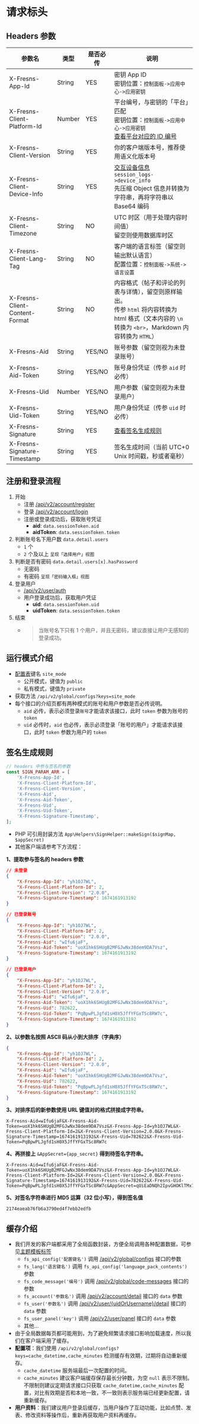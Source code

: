 # 请求标头

## Headers 参数

| 参数名 | 类型 | 是否必传 | 说明 |
| --- | --- | --- | --- |
| X-Fresns-App-Id | String | YES | 密钥 App ID<br>密钥位置：`控制面板->应用中心->应用密钥`|
| X-Fresns-Client-Platform-Id | Number | YES | 平台编号，与密钥的「平台」匹配<br>密钥位置：`控制面板->应用中心->应用密钥`<br>[查看平台对应的 ID 编号](../database/dictionary/platforms.md) |
| X-Fresns-Client-Version | String | YES | 你的客户端版本号，推荐使用语义化版本号 |
| X-Fresns-Client-Device-Info | String | YES | [交互设备信息](../database/systems/session-logs.md#设备信息-json) `session_logs->device_info`<br>先压缩 Object 信息并转换为字符串，再将字符串以 Base64 编码 |
| X-Fresns-Client-Timezone | String | NO | UTC 时区（用于处理内容时间值）<br>留空则使用数据库时区 |
| X-Fresns-Client-Lang-Tag | String | NO | 客户端的语言标签（留空则输出默认语言）<br>配置位置：`控制面板->系统->语言设置` |
| X-Fresns-Client-Content-Format | String | NO | 内容格式（帖子和评论的列表与详情），留空则原样输出。<br>传参 `html` 将内容转换为 html 格式（文本内容的 `\n` 转换为 `<br>`，Markdown 内容转换为 `HTML`） |
| X-Fresns-Aid | String | YES/NO | 账号参数（留空则视为未登录账号） |
| X-Fresns-Aid-Token | String | YES/NO | 账号身份凭证（传参 `aid` 时必传） |
| X-Fresns-Uid | Number | YES/NO | 用户参数（留空则视为未登录用户） |
| X-Fresns-Uid-Token | String | YES/NO | 用户身份凭证（传参 `uid` 时必传） |
| X-Fresns-Signature | String | YES | [查看签名生成规则](#签名生成规则) |
| X-Fresns-Signature-Timestamp | String | YES | 签名生成时间（当前 UTC+0 Unix 时间戳，秒或者毫秒） |

## 注册和登录流程

1. 开始
    - 注册 [/api/v2/account/register](account/register.md)
    - 登录 [/api/v2/account/login](account/login.md)
    - 注册或登录成功后，获取账号凭证
        - **aid**: `data.sessionToken.aid`
        - **aidToken**: `data.sessionToken.token`
2. 判断账号名下用户数 `data.detail.users`
    - `1` 个
    - `2` 个及以上 `呈现「选择用户」视图`
3. 判断是否有密码 `data.detail.users[x].hasPassword`
    - 无密码
    - 有密码 `呈现「密码输入框」视图`
4. 登录用户
    - [/api/v2/user/auth](user/auth.md)
    - 用户登录成功后，获取用户凭证
        - **uid**: `data.sessionToken.uid`
        - **uidToken**: `data.sessionToken.token`
5. 结束
    - > 当账号名下只有 1 个用户，并且无密码，建议直接让用户无感知的登录成功。

## 运行模式介绍

- [配置表](../database/systems/configs.md)键名 `site_mode`
    - 公开模式，键值为 `public`
    - 私有模式，键值为 `private`
- 获取方法 `/api/v2/global/configs?keys=site_mode`
- 每个接口的介绍页都有两种模式的账号和用户参数是否必传说明。
    - `aid` 必传，表示必须登录`账号`才能请求该接口，此时 `token` 参数为账号的 `token`
    - `uid` 必传时，`aid` 也必传，表示必须登录「账号的用户」才能请求该接口，此时 `token` 参数为用户的 `token`

## 签名生成规则

```php
// headers 中参与签名的参数
const SIGN_PARAM_ARR = [
    'X-Fresns-App-Id',
    'X-Fresns-Client-Platform-Id',
    'X-Fresns-Client-Version',
    'X-Fresns-Aid',
    'X-Fresns-Aid-Token',
    'X-Fresns-Uid',
    'X-Fresns-Uid-Token',
    'X-Fresns-Signature-Timestamp',
];
```

- PHP 可引用封装方法 `App\Helpers\SignHelper::makeSign($signMap, $appSecret)`
- 其他客户端请参考下方流程：

**1、提取参与签名的 headers 参数**

```json
// 未登录
{
    "X-Fresns-App-Id": "yh1OJ7WL",
    "X-Fresns-Client-Platform-Id": 2,
    "X-Fresns-Client-Version": "2.0.0",
    "X-Fresns-Signature-Timestamp": 1674161913192
}

// 已登录账号
{
    "X-Fresns-App-Id": "yh1OJ7WL",
    "X-Fresns-Client-Platform-Id": 2,
    "X-Fresns-Client-Version": "2.0.0",
    "X-Fresns-Aid": "wIfu6jaF",
    "X-Fresns-Aid-Token": "uoX1hk6SHUgB2MFGJwNx38dem9DA7Vsz",
    "X-Fresns-Signature-Timestamp": 1674161913192
}

// 已登录用户
{
    "X-Fresns-App-Id": "yh1OJ7WL",
    "X-Fresns-Client-Platform-Id": 2,
    "X-Fresns-Client-Version": "2.0.0",
    "X-Fresns-Aid": "wIfu6jaF",
    "X-Fresns-Aid-Token": "uoX1hk6SHUgB2MFGJwNx38dem9DA7Vsz",
    "X-Fresns-Uid": 782622,
    "X-Fresns-Uid-Token": "PqBpwPLJgfd1sH0X5JffYFGxTSc8RW7c",
    "X-Fresns-Signature-Timestamp": 1674161913192
}
```

**2、以参数名按照 ASCII 码从小到大排序（字典序）**

```json
{
    "X-Fresns-App-Id": "yh1OJ7WL",
    "X-Fresns-Client-Platform-Id": 2,
    "X-Fresns-Client-Version": "2.0.0",
    "X-Fresns-Aid": "wIfu6jaF",
    "X-Fresns-Aid-Token": "uoX1hk6SHUgB2MFGJwNx38dem9DA7Vsz",
    "X-Fresns-Uid": 782622,
    "X-Fresns-Uid-Token": "PqBpwPLJgfd1sH0X5JffYFGxTSc8RW7c",
    "X-Fresns-Signature-Timestamp": 1674161913192
}
```

**3、对排序后的新参数使用 URL 键值对的格式拼接成字符串。**

```
X-Fresns-Aid=wIfu6jaF&X-Fresns-Aid-Token=uoX1hk6SHUgB2MFGJwNx38dem9DA7Vsz&X-Fresns-App-Id=yh1OJ7WL&X-Fresns-Client-Platform-Id=2&X-Fresns-Client-Version=2.0.0&X-Fresns-Signature-Timestamp=1674161913192&X-Fresns-Uid=782622&X-Fresns-Uid-Token=PqBpwPLJgfd1sH0X5JffYFGxTSc8RW7c
```

**4、再拼接上** `&AppSecret={app_secret}` **得到待签名字符串。**

```
X-Fresns-Aid=wIfu6jaF&X-Fresns-Aid-Token=uoX1hk6SHUgB2MFGJwNx38dem9DA7Vsz&X-Fresns-App-Id=yh1OJ7WL&X-Fresns-Client-Platform-Id=2&X-Fresns-Client-Version=2.0.0&X-Fresns-Signature-Timestamp=1674161913192&X-Fresns-Uid=782622&X-Fresns-Uid-Token=PqBpwPLJgfd1sH0X5JffYFGxTSc8RW7c&AppSecret=qUiEaDNQh2IpvGHOKlTMx7ujn8t1CZWX
```

**5、对签名字符串进行 MD5 运算（32 位小写），得到签名值**

```
2174eaeab76fb6a3790ed4f7ebb2edfb
```

## 缓存介绍

- 我们开发的客户端都采用了全局函数封装，方便全局调用各种配置数据，可参见[主题模板标签](../extensions/theme/tags.md)
    - `fs_api_config('配置键名')` 调用 [/api/v2/global/configs](global/configs.md) 接口的参数
    - `fs_lang('语言键名')` 调用 `fs_api_config('language_pack_contents')` 参数
    - `fs_code_message('编号')` 调用 [/api/v2/global/code-messages](global/code-messages.md) 接口的参数
    - `fs_account('参数名')` 调用 [/api/v2/account/detail](account/detail.md) 接口的 `data` 参数
    - `fs_user('参数名')` 调用 [/api/v2/user/{uidOrUsername}/detail](user/detail.md) 接口的 `data` 参数
    - `fs_user_panel('key')` 调用 [/api/v2/user/panel](user/panel.md) 接口的 `data` 参数
    - 其他...
- 由于全局数据每页都可能用到，为了避免频繁请求接口影响加载速度，所以我们在客户端采用了缓存。
- **配置项**：我们使用 `/api/v2/global/configs?keys=cache_datetime,cache_minutes` 检测缓存有效期，过期将自动重新缓存。
    - `cache_datetime` 服务端最后一次配置的时间。
    - `cache_minutes` 建议客户端缓存保存最长分钟数，为空 `null` 表示不限制。不限制则建议定期请求接口只获取 `cache_datetime,cache_minutes` 配置，对比有效期是否和本地一致，不一致则表示服务端已经更新配置，请重新缓存。
- **用户资料**：我们建议用户登录后缓存，当用户操作了互动功能，比如点赞、发表、修改资料等操作后，重新再获取用户资料再缓存。
